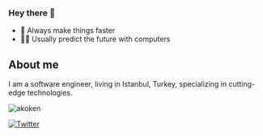 ### Hey there 👋

* 🚀 Always make things faster 
* 👨‍💻 Usually predict the future with computers

## About me
I am a software engineer, living in Istanbul, Turkey, specializing in cutting-edge technologies.

<img src="https://github-readme-stats.vercel.app/api/top-langs?username=akoken&show_icons=true&theme=dark&locale=en&layout=compact" alt="akoken" />


[![Twitter](https://img.shields.io/twitter/url/https/twitter.com/aakoken.svg?style=social&label=Follow%20aakoken)](https://twitter.com/aakoken)

